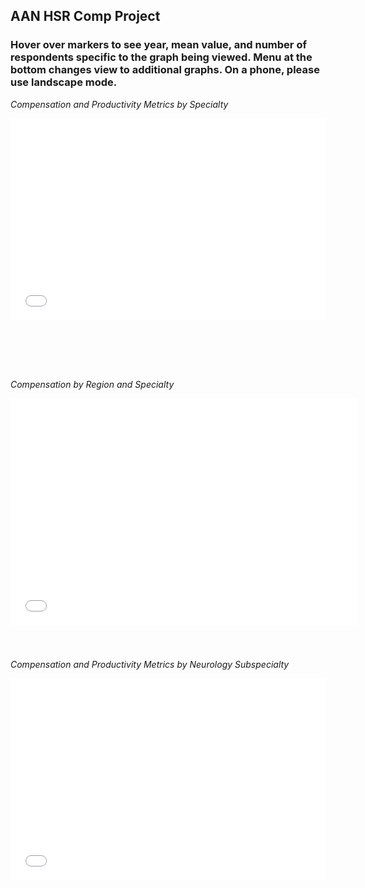 ## AAN HSR Comp Project

### Hover over markers to see year, mean value, and number of respondents specific to the graph being viewed. Menu at the bottom changes view to additional graphs. On a phone, please use landscape mode.  

*Compensation and Productivity Metrics by Specialty*
<div style="position: relative; width: 100%; height: 0; padding-bottom: 80%;">
  <iframe src="interactive_graph1.html" style="position: absolute; top: 0; left: 0; width: 100%; height: 80%;" frameborder="0"></iframe>
</div>

*Compensation by Region and Specialty*
<div style="position: relative; width: 100%; height: 0; padding-bottom: 80%;">
  <iframe src="interactive_graph2.html" style="position: absolute; top: 0; left: 0; width: 110%; height: 90%;" frameborder="0"></iframe>
</div>

*Compensation and Productivity Metrics by Neurology Subspecialty*
<div style="position: relative; width: 100%; height: 0; padding-bottom: 80%;">
  <iframe src="interactive_graph3.html" style="position: absolute; top: 0; left: 0; width: 100%; height: 80%;" frameborder="0"></iframe>
</div>

